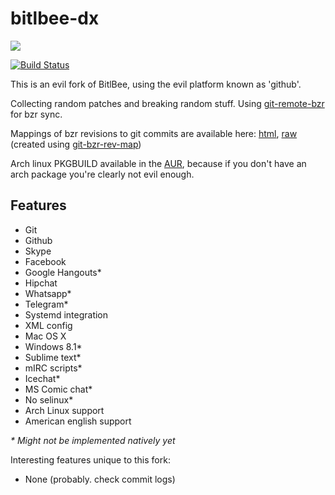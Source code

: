 # bitlbee-dx

![](http://i.imgur.com/DSsES4E.png)

[![Build Status](https://travis-ci.org/dequis/bitlbee.svg?branch=wip%2Ftravis)](https://travis-ci.org/dequis/bitlbee)

This is an evil fork of BitlBee, using the evil platform known as 'github'.

Collecting random patches and breaking random stuff. Using [git-remote-bzr][] for bzr sync.

Mappings of bzr revisions to git commits are available here: [html][], [raw][] (created using [git-bzr-rev-map][])

Arch linux PKGBUILD available in the [AUR][], because if you don't have an arch
package you're clearly not evil enough.

## Features

 * Git
 * Github
 * Skype
 * Facebook
 * Google Hangouts\*
 * Hipchat
 * Whatsapp\*
 * Telegram\*
 * Systemd integration
 * XML config
 * Mac OS X
 * Windows 8.1\*
 * Sublime text\*
 * mIRC scripts\*
 * Icechat\*
 * MS Comic chat\*
 * No selinux\*
 * Arch Linux support
 * American english support

_* Might not be implemented natively yet_

Interesting features unique to this fork:

 * None (probably. check commit logs)


[git-remote-bzr]: https://github.com/felipec/git-remote-bzr
[html]: http://bzr.dequis.org/revmap/fancy.html
[raw]: http://bzr.dequis.org/revmap/raw.txt
[git-bzr-rev-map]: https://github.com/dequis/git-bzr-rev-map
[AUR]: https://aur.archlinux.org/packages/bitlbee-dx-git/
